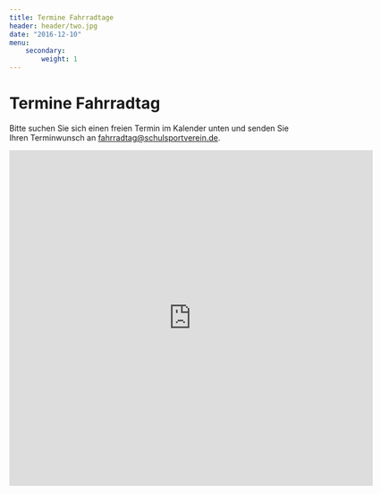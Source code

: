 ```yaml
---
title: Termine Fahrradtage
header: header/two.jpg
date: "2016-12-10"
menu: 
    secondary:
        weight: 1
---
```


# Termine Fahrradtag

Bitte suchen Sie sich einen freien Termin im Kalender unten und senden Sie Ihren Terminwunsch an [fahrradtag@schulsportverein.de](mailto:fahrradtag@schulsportverein.de?subject=Terminwunsch+Fahrradtage).

<iframe src="https://www.google.com/calendar/embed?showTitle=0&amp;showCalendars=0&amp;showTz=0&amp;mode=AGENDA&amp;height=600&amp;wkst=2&amp;bgcolor=%23FFFFFF&amp;src=halhb93io6vivvgspsu27mggik%40group.calendar.google.com&amp;color=%23B1440E&amp;src=0v40e60ahf1ffuubj7ebi972mo%40group.calendar.google.com&amp;color=%232F6309&amp;ctz=Europe%2FBerlin" width="650" height="600" frameborder="0" scrolling="no"></iframe>

